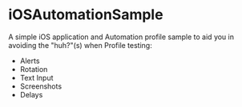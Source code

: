 iOSAutomationSample
===================

A simple iOS application and Automation profile sample to aid you in avoiding the "huh?"(s) when Profile testing:

* Alerts
* Rotation
* Text Input
* Screenshots
* Delays
